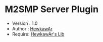 # M2SMP Server Plugin
* Version : 1.0
* Author : [HewkawAr](https://hewkawar.xyz)
* Require: [HewkawAr's Lib](https://project.hewkawar.xyz/hewkawar/plugin/lib/)